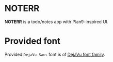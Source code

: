 # NOTERR
**NOTERR** is a todo/notes app with Plan9-inspired UI.

# Provided font
Provided `DejaVu Sans` font is of [DejaVu font family](https://dejavu-fonts.github.io/ "DejaVu fonts").

